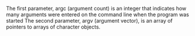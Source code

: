 The first parameter, argc (argument count) is an integer that indicates how many arguments were entered on the command line when the program was started
 The second parameter, argv (argument vector), is an array of pointers to arrays of character objects.
